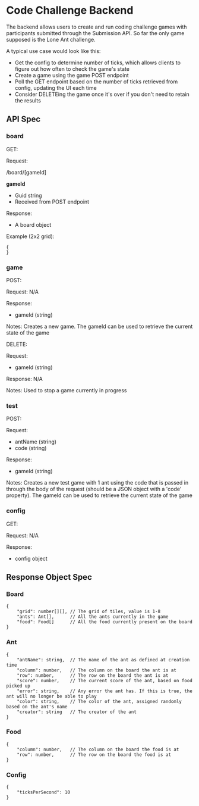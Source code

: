 # Code Challenge Backend

The backend allows users to create and run coding challenge games with participants submitted through the Submission API. So far the only game supposed is the Lone Ant challenge. 

A typical use case would look like this:
- Get the config to determine number of ticks, which allows clients to figure out how often to check the game's state
- Create a game using the game POST endpoint
- Poll the GET endpoint based on the number of ticks retrieved from config, updating the UI each time
- Consider DELETEing the game once it's over if you don't need to retain the results

## API Spec

### board

GET:

Request:

/board/[gameId]

**gameId**
- Guid string
- Received from POST endpoint


Response:
- A board object

Example (2x2 grid):
```
{
}
```

### game

POST:

Request:
N/A

Response:
- gameId (string)

Notes:
Creates a new game. The gameId can be used to retrieve the current state of the game

DELETE:

Request:
- gameId (string)

Response:
N/A

Notes:
Used to stop a game currently in progress

### test

POST:

Request:
- antName (string)
- code (string)

Response:
- gameId (string)

Notes:
Creates a new test game with 1 ant using the code that is passed in through the body of the request (should be a JSON object with a 'code' property). The gameId can be used to retrieve the current state of the game

### config

GET:

Request:
N/A

Response:
- config object

## Response Object Spec

### Board

```
{
    "grid": number[][], // The grid of tiles, value is 1-8
    "ants": Ant[],      // All the ants currently in the game
    "food": Food[]      // All the food currently present on the board
}
```

### Ant

```
{
    "antName": string,  // The name of the ant as defined at creation time
    "column": number,   // The column on the board the ant is at
    "row": number,      // The row on the board the ant is at
    "score": number,    // The current score of the ant, based on food picked up
    "error": string,    // Any error the ant has. If this is true, the ant will no longer be able to play
    "color": string,    // The color of the ant, assigned randomly based on the ant's name
    "creator": string   // The creator of the ant
}
```

### Food

```
{
    "column": number,   // The column on the board the food is at
    "row": number,      // The row on the board the food is at
}
```

### Config

```
{
    "ticksPerSecond": 10
}
```
